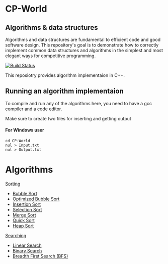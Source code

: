 
# CP-World

## Algorithms & data structures

Algorithms and data structures are fundamental to efficient code and good software design. This repository's goal is to demonstrate how to correctly implement common data structures and algorithms in the simplest and most elegant ways for competitive programming.

[![Build Status](https://travis-ci.org/joemccann/dillinger.svg?branch=master)](https://travis-ci.org/joemccann/dillinger)

This reposiotry provides algorithm implementaion in C++.

## Running an algorithm implementaion
To compile and run any of the algorithms here, you need to have a gcc compiler and a code editor.

Make sure to create two files for inserting and getting output

#### For Windows user

```
cd CP-World
nul > Input.txt
nul > Output.txt
```


# Algorithms
[Sorting](/Sorting)
  - [Bubble Sort](/Sorting/BubbleSort.cpp)
  - [Optimized Bubble Sort](/Sorting/OptimizedBubbleSort.cpp)
  - [Insertion Sort](/Sorting/InsertionSort.cpp)
  - [Selection Sort](/Sorting/SelectionSort.cpp)
  - [Merge Sort](/Sorting/MergeSort.cpp)
  - [Quick Sort](/Sorting/QuickSort.cpp)
  - [Heap Sort](/Sorting/HeapSort.cpp)

[Searching](/Searching)
  - [Linear Search](/Searching/LinearSearch.cpp)
  - [Binary Search](/Searching/BinarySearch.cpp)
  - [Breadth First Search (BFS)](/Searching/BreadthFirstSearch.cpp)